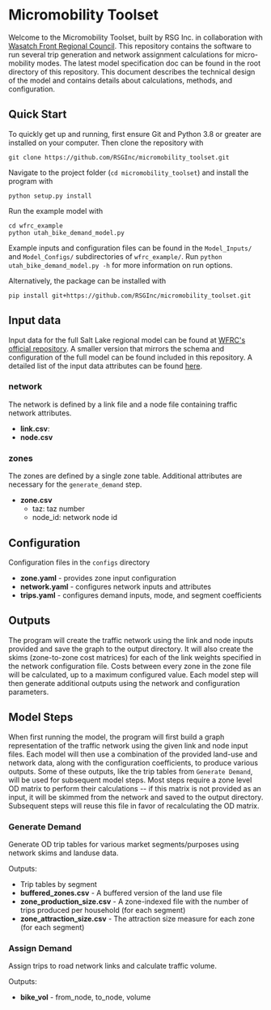 # Micromobility Toolset
Welcome to the Micromobility Toolset, built by RSG Inc. in collaboration with [Wasatch Front Regional Council](https://github.com/WFRCAnalytics). This repository contains the software to run several trip generation and network assignment calculations for micro-mobility modes. The latest model specification doc can be found in the root directory of this repository. This document describes the technical design of the model and contains details about calculations, methods, and configuration.

## Quick Start

To quickly get up and running, first ensure Git and Python 3.8 or greater are installed on your computer. Then clone the repository with

```
git clone https://github.com/RSGInc/micromobility_toolset.git
```

Navigate to the project folder (`cd micromobility_toolset`) and install the program with

```
python setup.py install
```

Run the example model with

```
cd wfrc_example
python utah_bike_demand_model.py
```

Example inputs and configuration files can be found in the `Model_Inputs/` and `Model_Configs/` subdirectories of `wfrc_example/`. Run `python utah_bike_demand_model.py -h` for more information on run options.

Alternatively, the package can be installed with

```
pip install git+https://github.com/RSGInc/micromobility_toolset.git
```

## Input data
Input data for the full Salt Lake regional model can be found at [WFRC's official repository](https://github.com/WFRCAnalytics/utah_bike_demand_model). A smaller version that mirrors the schema and configuration of the full model can be found included in this repository. A detailed list of the input data attributes can be found [here](https://github.com/WFRCAnalytics/utah_bike_demand_model/tree/master/Model_Inputs).

### network
The network is defined by a link file and a node file containing traffic network attributes.

- **link.csv**:
- **node.csv**

### zones
The zones are defined by a single zone table. Additional attributes are necessary for the `generate_demand` step.
- **zone.csv**
   - taz: taz number
   - node_id: network node id

## Configuration
Configuration files in the ``configs`` directory
- **zone.yaml** - provides zone input configuration
- **network.yaml** - configures network inputs and attributes
- **trips.yaml** - configures demand inputs, mode, and segment coefficients

## Outputs

The program will create the traffic network using the link and node inputs provided and save the graph to the output directory. It will also create the skims (zone-to-zone cost matrices) for each of the link weights specified in the network configuration file. Costs between every zone in the zone file will be calculated, up to a maximum configured value. Each model step will then generate additional outputs using the network and configuration parameters.

## Model Steps

When first running the model, the program will first build a graph representation of the traffic network using the given link and node input files. Each model will then use a combination of the provided land-use and network data, along with the configuration coefficients, to produce various outputs. Some of these outputs, like the trip tables from `Generate Demand`, will be used for subsequent model steps. Most steps require a zone level OD matrix to perform their calculations -- if this matrix is not provided as an input, it will be skimmed from the network and saved to the output directory. Subsequent steps will reuse this file in favor of recalculating the OD matrix.

### Generate Demand
Generate OD trip tables for various market segments/purposes using network skims and landuse data.

Outputs:

- Trip tables by segment
- **buffered_zones.csv** - A buffered version of the land use file
- **zone_production_size.csv** - A zone-indexed file with the number of trips produced per household (for each segment)
- **zone_attraction_size.csv** - The attraction size measure for each zone (for each segment)

### Assign Demand
Assign trips to road network links and calculate traffic volume.

Outputs:

- **bike_vol** - from_node, to_node, volume
